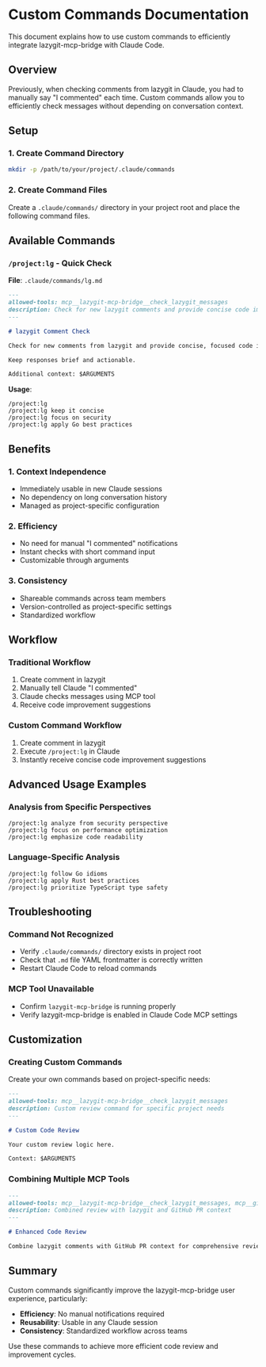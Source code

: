 # Custom Commands Documentation

This document explains how to use custom commands to efficiently integrate lazygit-mcp-bridge with Claude Code.

## Overview

Previously, when checking comments from lazygit in Claude, you had to manually say "I commented" each time. Custom commands allow you to efficiently check messages without depending on conversation context.

## Setup

### 1. Create Command Directory

```bash
mkdir -p /path/to/your/project/.claude/commands
```

### 2. Create Command Files

Create a `.claude/commands/` directory in your project root and place the following command files.

## Available Commands

### `/project:lg` - Quick Check

**File**: `.claude/commands/lg.md`

```markdown
---
allowed-tools: mcp__lazygit-mcp-bridge__check_lazygit_messages
description: Check for new lazygit comments and provide concise code improvement suggestions
---

# lazygit Comment Check

Check for new comments from lazygit and provide concise, focused code improvement suggestions.

Keep responses brief and actionable.

Additional context: $ARGUMENTS
```

**Usage**:
```
/project:lg
/project:lg keep it concise
/project:lg focus on security
/project:lg apply Go best practices
```

## Benefits

### 1. Context Independence
- Immediately usable in new Claude sessions
- No dependency on long conversation history
- Managed as project-specific configuration

### 2. Efficiency
- No need for manual "I commented" notifications
- Instant checks with short command input
- Customizable through arguments

### 3. Consistency
- Shareable commands across team members
- Version-controlled as project-specific settings
- Standardized workflow

## Workflow

### Traditional Workflow
1. Create comment in lazygit
2. Manually tell Claude "I commented"
3. Claude checks messages using MCP tool
4. Receive code improvement suggestions

### Custom Command Workflow
1. Create comment in lazygit
2. Execute `/project:lg` in Claude
3. Instantly receive concise code improvement suggestions

## Advanced Usage Examples

### Analysis from Specific Perspectives

```
/project:lg analyze from security perspective
/project:lg focus on performance optimization
/project:lg emphasize code readability
```

### Language-Specific Analysis

```
/project:lg follow Go idioms
/project:lg apply Rust best practices
/project:lg prioritize TypeScript type safety
```

## Troubleshooting

### Command Not Recognized
- Verify `.claude/commands/` directory exists in project root
- Check that `.md` file YAML frontmatter is correctly written
- Restart Claude Code to reload commands

### MCP Tool Unavailable
- Confirm `lazygit-mcp-bridge` is running properly
- Verify lazygit-mcp-bridge is enabled in Claude Code MCP settings

## Customization

### Creating Custom Commands

Create your own commands based on project-specific needs:

```markdown
---
allowed-tools: mcp__lazygit-mcp-bridge__check_lazygit_messages
description: Custom review command for specific project needs
---

# Custom Code Review

Your custom review logic here.

Context: $ARGUMENTS
```

### Combining Multiple MCP Tools

```markdown
---
allowed-tools: mcp__lazygit-mcp-bridge__check_lazygit_messages, mcp__github__get_pull_request
description: Combined review with lazygit and GitHub PR context
---

# Enhanced Code Review

Combine lazygit comments with GitHub PR context for comprehensive review.
```

## Summary

Custom commands significantly improve the lazygit-mcp-bridge user experience, particularly:

- **Efficiency**: No manual notifications required
- **Reusability**: Usable in any Claude session
- **Consistency**: Standardized workflow across teams

Use these commands to achieve more efficient code review and improvement cycles.